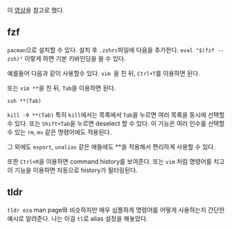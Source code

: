 이 [영상](https://youtu.be/mmqDYw9C30I?si=c27Q7f7WPXLUNq7D)을 참고로 했다.
## fzf
`pacman`으로 설치할 수 있다. 설치 후 `.zshrc`파일에 다음을 추가한다.
`eval "$(fzf --zsh)"`
이렇게 하면 기본 키바인딩을 쓸 수 있다.

예를들어 다음과 같이 사용할수 있다.
`vim `을 친 뒤, `Ctrl+T`를 이용하면 된다.

또는 `vim **`을 친 뒤, `Tab`을 이용하면 된다.

`ssh **(Tab)`

`kill -9 **(Tab)`
특히 `kill`에서는 목록에서 `Tab`을 누르면 여러 목록을 동시에 선택할 수 있다. 또는 `Shift+Tab`을 누르면 deselect 할 수 있다.
이 기능은 여러 인수를 선택할 수 있는 `rm`, `mv` 같은 명령어에도 적용된다. 

그 외에도 `export`, `unalias` 같은 애들에도 **을 적용해서 편리하게 사용할 수 있다.

또한 `Ctrl+R`을 이용하면 command history를 보여준다. 또는 `vim` 처럼 명령어를 치고 이 기능을 이용하면 자동으로 history가 필터링된다.
## tldr
`tldr eza` 
man page와 비슷하지만 매우 심플하게 명령어를 어떻게 사용하는지 간단한 예시로 알려준다.
나는 이걸 `tl`로 alias 설정을 해놓았다.

